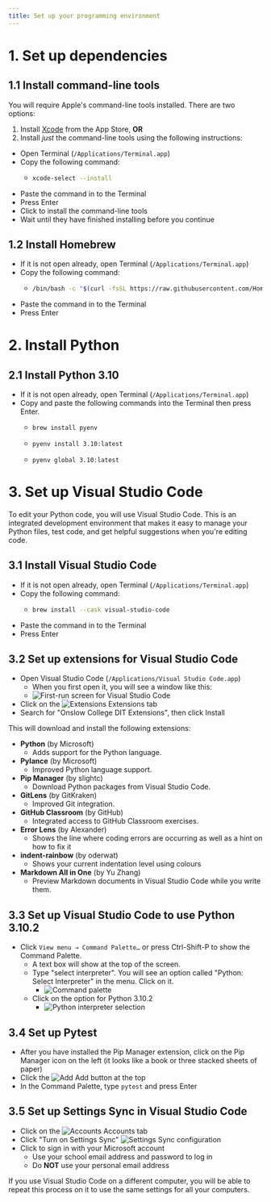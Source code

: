 ```yaml
---
title: Set up your programming environment
---
```


# 1. Set up dependencies

## 1.1 Install command-line tools

You will require Apple's command-line tools installed. There are two options:

1. Install [Xcode](https://apps.apple.com/nz/app/xcode/id497799835?mt=12) from the App Store, **OR**
2. Install *just* the command-line tools using the following instructions:

  - Open Terminal (``/Applications/Terminal.app``)
  - Copy the following command:
    - ```zsh
      xcode-select --install
      ```
  - Paste the command in to the Terminal
  - Press Enter
  - Click to install the command-line tools
  - Wait until they have finished installing before you continue

## 1.2 Install Homebrew

- If it is not open already, open Terminal (``/Applications/Terminal.app``)
- Copy the following command:
  - ```zsh
    /bin/bash -c "$(curl -fsSL https://raw.githubusercontent.com/Homebrew/install/HEAD/install.sh)"
    ```
- Paste the command in to the Terminal
- Press Enter

# 2. Install Python

## 2.1 Install Python 3.10

- If it is not open already, open Terminal (``/Applications/Terminal.app``)
- Copy and paste the following commands into the Terminal then press Enter. 
  - ```bash
    brew install pyenv
    ```
  - ```bash
    pyenv install 3.10:latest
    ```
  - ```
    pyenv global 3.10:latest
    ```

# 3. Set up Visual Studio Code

To edit your Python code, you will use Visual Studio Code. This is an integrated development environment that makes it easy to manage your Python files, test code, and get helpful suggestions when you're editing code.

## 3.1 Install Visual Studio Code

- If it is not open already, open Terminal (``/Applications/Terminal.app``)
- Copy the following command:
  - ```zsh
    brew install --cask visual-studio-code
    ```
- Paste the command in to the Terminal
- Press Enter

## 3.2 Set up extensions for Visual Studio Code

- Open Visual Studio Code (``/Applications/Visual Studio Code.app``)
  - When you first open it, you will see a window like this:
  - ![First-run screen for Visual Studio Code](img/vscode01.png)
- Click on the ![Extensions](/img/extensions.svg) Extensions tab
- Search for "Onslow College DIT Extensions", then click Install
 
This will download and install the following extensions:
- **Python** (by Microsoft)
  - Adds support for the Python language.
- **Pylance** (by Microsoft)
  - Improved Python language support.
- **Pip Manager** (by slightc)
  - Download Python packages from Visual Studio Code.
- **GitLens** (by GitKraken)
  - Improved Git integration.
- **GitHub Classroom** (by GitHub)
  - Integrated access to GitHub Classroom exercises.
- **Error Lens** (by Alexander)
  - Shows the line where coding errors are occurring as well as a hint on how to fix it
- **indent-rainbow** (by oderwat)
  - Shows your current indentation level using colours
- **Markdown All in One** (by Yu Zhang)
  - Preview Markdown documents in Visual Studio Code while you write them.

## 3.3 Set up Visual Studio Code to use Python 3.10.2

- Click ``View menu → Command Palette…`` or press Ctrl-Shift-P to show the Command Palette.
  - A text box will show at the top of the screen. 
  - Type "select interpreter". You will see an option called "Python: Select Interpreter" in the menu. Click on it.
    - ![Command palette](img/vscode02.png)
  - Click on the option for Python 3.10.2
    - ![Python interpreter selection](img/vscode03.png)

## 3.4 Set up Pytest

- After you have installed the Pip Manager extension, click on the Pip Manager icon on the left (it looks like a book or three stacked sheets of paper)
- Click the ![Add](/img/add.svg) Add button at the top
- In the Command Palette, type ``pytest`` and press Enter

## 3.5 Set up Settings Sync in Visual Studio Code

- Click on the ![Accounts](/img/account.svg) Accounts tab
- Click "Turn on Settings Sync"
![Settings Sync configuration](img/vscode04.png)
- Click to sign in with your Microsoft account
  - Use your school email address and password to log in
  - Do **NOT** use your personal email address

If you use Visual Studio Code on a different computer, you will be able to repeat this process on it to use the same settings for all your computers.
